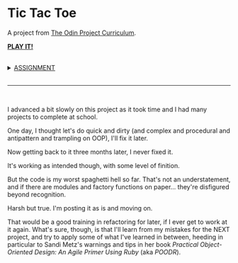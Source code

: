 # Tic Tac Toe
A project from [The Odin Project Curriculum](https://www.theodinproject.com/paths/full-stack-javascript/courses/javascript/lessons/tic-tac-toe).

**[PLAY IT!](https://astating.github.io/Tic-Tac-Toe-JS/)**<br><br>

<details><summary><u>ASSIGNMENT</u></summary>
<ol> <li> Set up your project with a HTML, CSS and Javascript files and get the Git repo all set up.
<li>You’re going to store the gameboard as an array inside of a Gameboard object, so start there! Your players are also going to be stored in objects… and you’re probably going to want an object to control the flow of the game itself.

<ol><li>Your main goal here is to have as little global code as possible. Try tucking everything away inside of a module or factory. Rule of thumb: if you only ever need ONE of something (gameBoard, displayController), use a module. If you need multiples of something (players!), create them with factories. 
</ol><li>Set up your HTML and write a JavaScript function that will render the contents of the gameboard array to the webpage (for now you can just manually fill in the array with "X"s and "O"s) 
<li>Build the functions that allow players to add marks to a specific spot on the board, and then tie it to the DOM, letting players click on the gameboard to place their marker. Don’t forget the logic that keeps players from playing in spots that are already taken! 
<ol><li>Think carefully about where each bit of logic should reside. Each little piece of functionality should be able to fit in the game, player or gameboard objects.. but take care to put them in “logical” places. Spending a little time brainstorming here can make your life much easier later! 
</ol><li>Build the logic that checks for when the game is over! Should check for 3-in-a-row and a tie. 
<li>Clean up the interface to allow players to put in their names, include a button to start/restart the game and add a display element that congratulates the winning player! 
<li>Optional - If you’re feeling ambitious create an AI so that a player can play against the computer! 
<ol><li>Start by just getting the computer to make a random legal move. 
<li>Once you’ve gotten that, work on making the computer smart. It is possible to create an unbeatable AI using the minimax algorithm (read about it here, some googling will help you out with this one) 
<li>If you get this running definitely come show it off in the chatroom. It’s quite an accomplishment!</ol>
</details>
<br><hr><br>


I advanced a bit slowly on this project as it took time and I had many projects to complete at school.

One day, I thought let's do quick and dirty (and complex and procedural and antipattern and trampling on OOP), I'll fix it later.

Now getting back to it three months later, I never fixed it.

It's working as intended though, with some level of finition.

But the code is my worst spaghetti hell so far. That's not an understatement, and if there are modules and factory functions on paper... they're disfigured beyond recognition.

Harsh but true. I'm posting it as is and moving on.

That would be a good training in refactoring for later, if I ever get to work at it again. What's sure, though, is that I'll learn from my mistakes for the NEXT project, and try to apply some of what I've learned in between, heeding in particular to Sandi Metz's warnings and tips in her book *Practical Object-Oriented Design: An Agile Primer Using Ruby* (aka *POODR*).